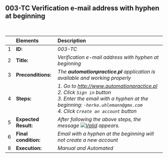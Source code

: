 ##  003-TC Verification e-mail address with hyphen at beginning

<br>

|     | Elements             | Description                                                                               |
| :-- | :------------------- | :---------------------------------------------------------------------------------------- |
| 1   | **ID:**              | _003-TC_                                                                                  |
| 2   | **Title:**           | _Verification e-mail address with hyphen at beginning_                                    |
| 3   | **Preconditions:**   | _The **automationpractice.pl** application is available and working properly_             |
| 4   | **Steps:**           | _1. Go to http://www.automationpractice.pl <br> 2. Click `Sign in` button <br> 3. Enter the email with a hyphen at the beginning: `-herko.uhlemann@gmx.com` <br> 4. Click `Create an account` button_ |
| 5   | **Expected Result:** | _After following the above steps, the message [![Valid](https://img.shields.io/badge/Invalid%20email%20address.-f3515c)](#) appears._ |
| 6   | **Final condition:** | _Email with a hyphen at the beginning will not create a new account_                      |
| 8   | **Execution:**       | _Manual and Automated_                                                                    |
